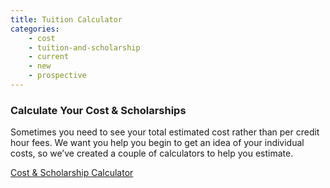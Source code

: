 ```yaml
---
title: Tuition Calculator
categories:
    - cost
    - tuition-and-scholarship
    - current
    - new
    - prospective
---
```

<h3 class="topic_title">Calculate Your Cost &amp; Scholarships</h3>

Sometimes you need to see your total estimated cost rather than per credit hour fees. We want you help you begin to get an idea of your individual costs, so we’ve created a couple of calculators to help you estimate.

<a href="https://semo.edu/admissions/paying-for-college/cost-calculators.html" target="_parent">Cost &amp; Scholarship Calculator</a>